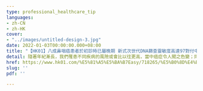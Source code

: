 ```yaml
---
type: professional_healthcare_tip
languages:
- zh-CN
- zh-HK
cover:
- "../images/untitled-design-3.jpg"
date: 2022-01-03T00:00:00.000+08:00
title: "【HK01】八成鼻咽癌患者於初診時已屬晚期 新式次世代DNA篩查靈敏度高達97對付中年健康危機　體檢及早期癌症篩查挑選貼士"
detail: 隨著年紀漸長，我們罹患不同疾病的風險或會比以往更高，當中癌症令人聞之色變；同時，大家都開始關注體檢套餐的項目或談論哪一家體檢中心較好。
href: https://www.hk01.com/%E5%81%A5%E5%BA%B7Easy/718265/%E5%B0%8D%E4%BB%98%E4%B8%AD%E5%B9%B4%E5%81%A5%E5%BA%B7%E5%8D%B1%E6%A9%9F-%E9%AB%94%E6%AA%A2%E5%8F%8A%E6%97%A9%E6%9C%9F%E7%99%8C%E7%97%87%E7%AF%A9%E6%9F%A5%E6%8C%91%E9%81%B8%E8%B2%BC%E5%A3%AB
slug: ''
pdf: ''

---
```

